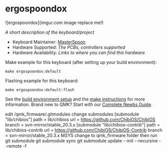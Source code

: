 # ergospoondox

![ergospoondox](imgur.com image replace me!)

*A short description of the keyboard/project*

* Keyboard Maintainer: [MasterSpoon](https://github.com/MasterSpoon)
* Hardware Supported: *The PCBs, controllers supported*
* Hardware Availability: *Links to where you can find this hardware*

Make example for this keyboard (after setting up your build environment):

    make ergospoondox:default

Flashing example for this keyboard:

    make ergospoondox:default:flash

See the [build environment setup](https://docs.qmk.fm/#/getting_started_build_tools) and the [make instructions](https://docs.qmk.fm/#/getting_started_make_guide) for more information. Brand new to QMK? Start with our [Complete Newbs Guide](https://docs.qmk.fm/#/newbs).

edit /qmk_firmware/.gitmodules
change submodules
[submodule "lib/chibios"]
	path = lib/chibios
	url = https://github.com/ChibiOS/ChibiOS
	branch = svn-mirror/stable_20.3.x
[submodule "lib/chibios-contrib"]
	path = lib/chibios-contrib
	url = https://github.com/ChibiOS/ChibiOS-Contrib
	branch = svn-mirror/stable_20.3.x
MSYS change to qmk_firmware folder 
then run
git submodule
git submodule sync
git submodule update --init --recursive --remote -f
